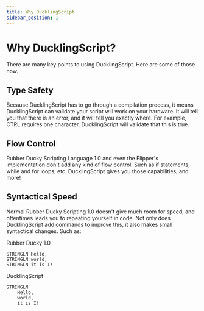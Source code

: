 ```yaml
---
title: Why DucklingScript
sidebar_position: 1
---
```


# Why DucklingScript?

There are many key points to using DucklingScript. Here are some of those now.

## Type Safety
Because DucklingScript has to go through a compilation process, it means DucklingScript can validate your script will work on your hardware. It will tell you that there is an error, and it will tell you exactly where. For example, CTRL requires one character. DucklingScript will validate that this is true.

## Flow Control
Rubber Ducky Scripting Language 1.0 and even the Flipper's implementation don't add any kind of flow control. Such as if statements, while and for loops, etc. DucklingScript gives you those capabilities, and more!

## Syntactical Speed
Normal Rubber Ducky Scripting 1.0 doesn't give much room for speed, and oftentimes leads you to repeating yourself in code. Not only does DucklingScript add commands to improve this, it also makes small syntactical changes. Such as:

Rubber Ducky 1.0
```
STRINGLN Hello,
STRINGLN world,
STRINGLN it is I!
```
DucklingScript
```
STRINGLN 
    Hello,
    world,
    it is I!
```